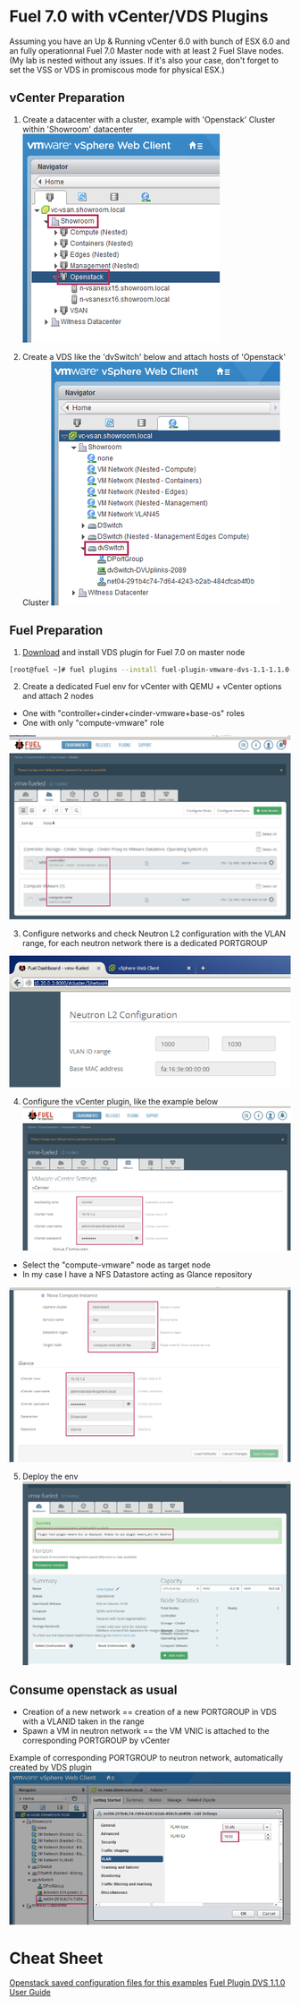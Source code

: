 # Fuel 7.0 with vCenter/VDS Plugins 

Assuming you have an Up & Running vCenter 6.0 with bunch of ESX 6.0 and an fully operationnal Fuel 7.0 Master node with at least 2 Fuel Slave nodes. (My lab is nested without any issues. If it's also your case, don't forget to set the VSS or VDS in promiscous mode for physical ESX.)

## vCenter Preparation

1. Create a datacenter with a cluster, example with 'Openstack' Cluster within 'Showroom' datacenter
![](docs/vcenter-cluster-openstack.png)

2. Create a VDS like the 'dvSwitch' below and attach hosts of 'Openstack' Cluster
![](docs/vcenter-dvswitch.png)

## Fuel Preparation

1. [Download](http://plugins.mirantis.com/repository/f/u/fuel-plugin-vmware-dvs/fuel-plugin-vmware-dvs-1.1-1.1.0-1.noarch.rpm) and install VDS plugin for Fuel 7.0 on master node 
 ```bash
 [root@fuel ~]# fuel plugins --install fuel-plugin-vmware-dvs-1.1-1.1.0-1.noarch.rpm
 ```

2. Create a dedicated Fuel env for vCenter with QEMU + vCenter options and attach 2 nodes
  * One with "controller+cinder+cinder-vmware+base-os" roles
  * One with only "compute-vmware" role
   
 ![](docs/fuel-nodes.png)

3. Configure networks and check Neutron L2 configuration with the VLAN range, for each neutron network there is a dedicated PORTGROUP
   
 ![](docs/fuel-network-settings.png)

4. Configure the vCenter plugin, like the example below
 ![](docs/fuel-vcenter-conf-plugin.png)
  * Select the "compute-vmware" node as target node
  * In my case I have a NFS Datastore acting as Glance repository
   
 ![](docs/fuel-vcenter-conf-plugin-nova-glance.png)

5. Deploy the env
![](docs/fuel-deployment.png)

## Consume openstack as usual
  * Creation of a new network == creation of a new PORTGROUP in VDS with a VLANID taken in the range
  * Spawn a VM in neutron network == the VM VNIC is attached to the corresponding PORTGROUP by vCenter

Example of corresponding PORTGROUP to neutron network, automatically created by VDS plugin
![](docs/vcenter-new-portgroup.png)

# Cheat Sheet
[Openstack saved configuration files for this examples](scripts/vmw-fuel-dvs.tgz)
[Fuel Plugin DVS 1.1.0 User Guide](http://plugins.mirantis.com/docs/f/u/fuel-plugin-vmware-dvs/fuel-plugin-vmware-dvs-1.1-1.1.0-1.pdf)
